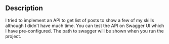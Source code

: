 ## Description
I tried to implement an API to get list of posts to show a few of my skills although I didn't have much time. You can test the API on Swagger UI which I have pre-configured. The path to swagger will be shown when you run the project.